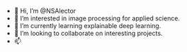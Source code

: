 - 👋 Hi, I’m @NSAlector
- 👀 I’m interested in image processing for applied science.
- 🌱 I’m currently learning explainable deep learning.
- 💞️ I’m looking to collaborate on interesting projects.
- 📫 

<!---
NSAlector/NSAlector is a ✨ special ✨ repository because its `README.md` (this file) appears on your GitHub profile.
You can click the Preview link to take a look at your changes.
--->
